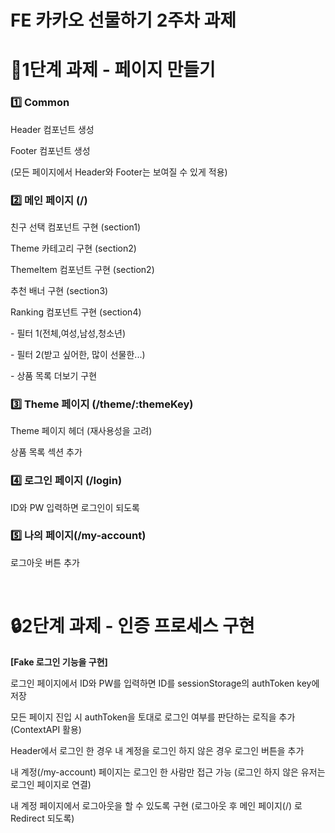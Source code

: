 # FE 카카오 선물하기 2주차 과제

<h1>📄1단계 과제 - 페이지 만들기</h1>
<h3>1️⃣ Common</h3>
<p>Header 컴포넌트 생성</p>
<p>Footer 컴포넌트 생성</p>
(모든 페이지에서 Header와 Footer는 보여질 수 있게 적용)<br>
<h3>2️⃣ 메인 페이지 (/)</h3>
<p>친구 선택 컴포넌트 구현 (section1) </p>
<p>Theme 카테고리 구현 (section2) </p>
<p>ThemeItem 컴포넌트 구현 (section2)</p>
<p>추천 배너 구현 (section3) </p>

<p>Ranking 컴포넌트 구현 (section4) </p>
<p>- 필터 1(전체,여성,남성,청소년)</p>
<p>- 필터 2(받고 싶어한, 많이 선물한...)</p>
<p>- 상품 목록 더보기 구현</p>

<h3>3️⃣ Theme 페이지 (/theme/:themeKey)</h3>
<p>Theme 페이지 헤더 (재사용성을 고려)</p>
<p>상품 목록 섹션 추가</p>

<h3>4️⃣ 로그인 페이지 (/login)</h3>
<p>ID와 PW 입력하면 로그인이 되도록</p>

<h3>5️⃣ 나의 페이지(/my-account)</h3>
<p>로그아웃 버튼 추가</p><br>

<h1>🔒2단계 과제 - 인증 프로세스 구현</h1>
<b>[Fake 로그인 기능을 구현]</b>
<p>로그인 페이지에서 ID와 PW를 입력하면 ID를 sessionStorage의 authToken key에 저장</p>
<p>모든 페이지 진입 시 authToken을 토대로 로그인 여부를 판단하는 로직을 추가 (ContextAPI 활용)</p>
<p>Header에서 로그인 한 경우 내 계정을 로그인 하지 않은 경우 로그인 버튼을 추가</p>
<p>내 계정(/my-account) 페이지는 로그인 한 사람만 접근 가능 (로그인 하지 않은 유저는 로그인 페이지로 연결)</p>
<p>내 계정 페이지에서 로그아웃을 할 수 있도록 구현 (로그아웃 후 메인 페이지(/) 로 Redirect 되도록) </p>
